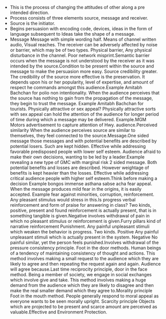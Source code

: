 - This is the process of changing the attitudes of other along a pre intended direction. 
- Process consists of three elements source, message and receiver. 
- Source is the initiator. 
- Begins persuasion with encoding code, devices, ideas in the form of language subsequent to Ideas take the shape of a message.
- Message Message with simple wording half.
Means of channel written audio, Visual reaches. The receiver can be adversely affected by noise or barrier, which may be of two types. Physical barrier, Any physical disturbance in the channel. Poor network misprint.Semantic barrier occurs when the message is not understood by the receiver as it was intended by the source.Condition to be present within the source and message to make the persuasion more easy. Source credibility greater. The credibility of the source more effective is the preservation. It depends upon his or her popularity, level of expertise, and amount of respect he commands amongst this audience.Example Amitabh Bachchan for polio non intentionality. When the audience perceives that the source has nothing to gain from the propagation of the message, they begin to trust the message. Example Amitabh Bachchan for tourists.
Physically attractive or sex appeal? Physically attractive sorts with sex appeal can hold the attention of the audience for longer period of time during which a message may be delivered. Example.MGM Motors advertisement to capture attention of Hwy. audience.Perceived similarity When the audience perceives source are similar to themselves, they feel connected to the source.Message.One sided message those messages and with potential benefits are described by potential losers. Such are kept hidden. Effective while addressing favorable predisposed people with lower self esteem. Audience afraid to make their own decisions, wanting to be led by a leader.Example revealing a new type of GMC with marginal risk 2 sided message. Both potential benefits and losses are described. However weightage of benefits is kept heavier than the losses. Effective while addressing critical audience people with higher self esteem.Think before making a decision Example bongos immense asthana sabse acha fear appeal. When the message produces mild fear in the origins, it is easily accepted. Example fear against minorities, corruption, reinforcement. Any pleasant stimulus would stress in this.Is progress verbal reinforcement and form of praise for answering in class? Two kinds, positive, present and found reinforcement is actually present, that is in something tangible is given.Negative involves withdrawal of pain in which no pleasant stimulus or reinforcement is given.Furry pillars kind of narrative reinforcement Punishment. Any painful unpleasant stimuli which weaken the behavior is progress. Two kinds. Positive Any painful unpleasant stimuli which is actually present in the system. Negative No painful similar, yet the person feels punished.Involves withdrawal of the pressure consistency principle. Foot in the door methods. Human beings of a tendency of maintaining consistency of thought and actions. This method involves making a small request to the audience which they are likely to agree and then repeating the request again and again. Audience will agree because.Last time reciprocity principle, door in the face method. Being a member of society, we engage in social exchanges which involve give and take. This method involves making a huge demand from the audience which they are likely to disagree and then make the real smaller demand which they agree to.Morality principle Foot in the mouth method. People generally respond to moral appeal as everyone wants to be seen morally upright. Scarcity principle Objects which are projected to be present and scarce amount are perceived as valuable.Effective and Environment Protection.